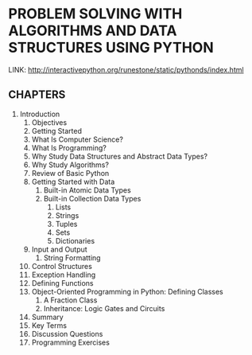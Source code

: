 # PROBLEM SOLVING WITH ALGORITHMS AND DATA STRUCTURES USING PYTHON

LINK: http://interactivepython.org/runestone/static/pythonds/index.html

## CHAPTERS

1. Introduction
   1. Objectives
   2. Getting Started
   3. What Is Computer Science?
   4. What Is Programming?
   5. Why Study Data Structures and Abstract Data Types?
   6. Why Study Algorithms?
   7. Review of Basic Python
   8. Getting Started with Data
      1. Built-in Atomic Data Types
      2. Built-in Collection Data Types
         1. Lists
         2. Strings
         3. Tuples
         4. Sets
         5. Dictionaries
   9. Input and Output
      1. String Formatting
   10. Control Structures
   11. Exception Handling
   12. Defining Functions
   13. Object-Oriented Programming in Python: Defining Classes
       1. A Fraction Class
       2. Inheritance: Logic Gates and Circuits
   14. Summary
   15. Key Terms
   16. Discussion Questions
   17. Programming Exercises
